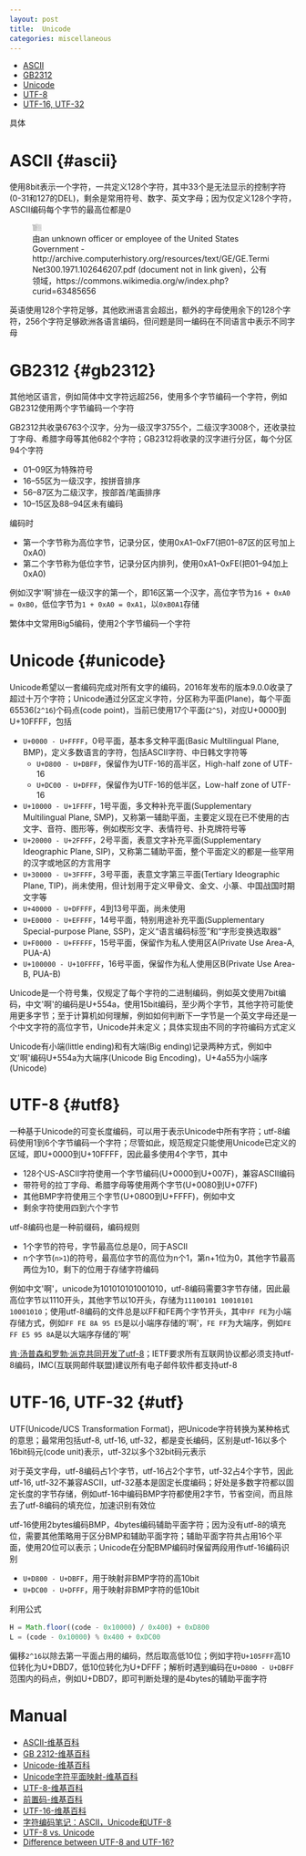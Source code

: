 ```yaml
---
layout: post
title:  Unicode
categories: miscellaneous
---
```


<ul>
  <li><a href="#ascii" data-trigger="menu">ASCII</a></li>
  <li><a href="#gb2312" data-trigger="menu">GB2312</a></li>
  <li><a href="#unicode" data-trigger="menu">Unicode</a></li>
  <li><a href="#utf8" data-trigger="menu">UTF-8</a></li>
  <li><a href="#utf" data-trigger="menu">UTF-16, UTF-32</a></li>
</ul>

具体

# ASCII {#ascii}
使用8bit表示一个字符，一共定义128个字符，其中33个是无法显示的控制字符(0-31和127的DEL)，剩余是常用符号、数字、英文字母；因为仅定义128个字符，ASCII编码每个字节的最高位都是0

<figure>
  <a href="/assets/USASCII_code_chart.png" class="progressive replace" data-trigger="default" data-alt="USASCII code chart" style="width: 640px; height: 461px;">
    <img src="/assets/USASCII_code_chart_preview.jpg" alt="USASCII code chart" class="progressive__img progressive__img--thumbnail">
  </a>
  <figcaption>由an unknown officer or employee of the United States Government - http://archive.computerhistory.org/resources/text/GE/GE.TermiNet300.1971.102646207.pdf (document not in link given)，公有领域，https://commons.wikimedia.org/w/index.php?curid=63485656</figcaption>
</figure>

英语使用128个字符足够，其他欧洲语言会超出，额外的字母使用余下的128个字符，256个字符足够欧洲各语言编码，但问题是同一编码在不同语言中表示不同字母

# GB2312 {#gb2312}
其他地区语言，例如简体中文字符远超256，使用多个字节编码一个字符，例如GB2312使用两个字节编码一个字符

GB2312共收录6763个汉字，分为一级汉字3755个，二级汉字3008个，还收录拉丁字母、希腊字母等其他682个字符；GB2312将收录的汉字进行分区，每个分区94个字符

+ 01–09区为特殊符号
+ 16–55区为一级汉字，按拼音排序
+ 56–87区为二级汉字，按部首/笔画排序
+ 10–15区及88–94区未有编码

编码时

+ 第一个字节称为高位字节，记录分区，使用0xA1–0xF7(把01–87区的区号加上0xA0)
+ 第二个字节称为低位字节，记录分区内排列，使用0xA1–0xFE(把01–94加上0xA0)

例如汉字'啊'排在一级汉字的第一个，即16区第一个汉字，高位字节为`16 + 0xA0 = 0xB0`，低位字节为`1 + 0xA0 = 0xA1`，以`0xB0A1`存储

繁体中文常用Big5编码，使用2个字节编码一个字符

# Unicode {#unicode}
Unicode希望以一套编码完成对所有文字的编码，2016年发布的版本9.0.0收录了超过十万个字符；Unicode通过分区定义字符，分区称为平面(Plane)，每个平面65536(`2^16`)个码点(code point)，当前已使用17个平面(`2^5`)，对应U+0000到U+10FFFF，包括

+ `U+0000 - U+FFFF`，0号平面，基本多文种平面(Basic Multilingual Plane, BMP)，定义多数语言的字符，包括ASCII字符、中日韩文字符等
  + `U+D800 - U+DBFF`，保留作为UTF-16的高半区，High-half zone of UTF-16
  + `U+DC00 - U+DFFF`，保留作为UTF-16的低半区，Low-half zone of UTF-16
+ `U+10000 - U+1FFFF`，1号平面，多文种补充平面(Supplementary Multilingual Plane, SMP)，又称第一辅助平面，主要定义现在已不使用的古文字、音符、图形等，例如楔形文字、表情符号、扑克牌符号等
+ `U+20000 - U+2FFFF`，2号平面，表意文字补充平面(Supplementary Ideographic Plane, SIP)，又称第二辅助平面，整个平面定义的都是一些罕用的汉字或地区的方言用字
+ `U+30000 - U+3FFFF`，3号平面，表意文字第三平面(Tertiary Ideographic Plane, TIP)，尚未使用，但计划用于定义甲骨文、金文、小篆、中国战国时期文字等
+ `U+40000 - U+DFFFF`，4到13号平面，尚未使用
+ `U+E0000 - U+EFFFF`，14号平面，特别用途补充平面(Supplementary Special-purpose Plane, SSP)，定义“语言编码标签”和“字形变换选取器”
+ `U+F0000 - U+FFFFF`，15号平面，保留作为私人使用区A(Private Use Area-A, PUA-A)
+ `U+100000 - U+10FFFF`，16号平面，保留作为私人使用区B(Private Use Area-B, PUA-B)

Unicode是一个符号集，仅规定了每个字符的二进制编码，例如英文使用7bit编码，中文'啊'的编码是U+554a，使用15bit编码，至少两个字节，其他字符可能使用更多字节；至于计算机如何理解，例如如何判断下一字节是一个英文字母还是一个中文字符的高位字节，Unicode并未定义；具体实现由不同的字符编码方式定义

Unicode有小端(little ending)和有大端(Big ending)记录两种方式，例如中文'啊'编码U+554a为大端序(Unicode Big Encoding)，U+4a55为小端序(Unicode)

# UTF-8 {#utf8}
一种基于Unicode的可变长度编码，可以用于表示Unicode中所有字符；utf-8编码使用1到6个字节编码一个字符；尽管如此，规范规定只能使用Unicode已定义的区域，即U+0000到U+10FFFF，因此最多使用4个字节，其中

+ 128个US-ASCII字符使用一个字节编码(U+0000到U+007F)，兼容ASCII编码
+ 带符号的拉丁字母、希腊字母等使用两个字节(U+0080到U+07FF)
+ 其他BMP字符使用三个字节(U+0800到U+FFFF)，例如中文
+ 剩余字符使用四到六个字节

utf-8编码也是一种前缀码，编码规则

+ 1个字节的符号，字节最高位总是0，同于ASCII
+ n个字节(`n>1`)的符号，最高位字节的高位为n个1，第n+1位为0，其他字节最高两位为10，剩下的位用于存储字符编码

例如中文'啊'，unicode为101010101001010，utf-8编码需要3字节存储，因此最高位字节以1110开头，其他字节以10开头，存储为`11100101 10010101 10001010`；使用utf-8编码的文件总是以FF和FE两个字节开头，其中`FF FE`为小端存储方式，例如`FF FE 8A 95 E5`是以小端序存储的'啊'，`FE FF`为大端序，例如`FE FF E5 95 8A`是以大端序存储的'啊'

[肯·汤普森和罗勃·派克共同开发了utf-8][pike]；IETF要求所有互联网协议都必须支持utf-8编码，IMC(互联网邮件联盟)建议所有电子邮件软件都支持utf-8

# UTF-16, UTF-32 {#utf}
UTF(Unicode/UCS Transformation Format)，把Unicode字符转换为某种格式的意思；最常用包括utf-8, utf-16, utf-32，都是变长编码，区别是utf-16以多个16bit码元(code unit)表示，utf-32以多个32bit码元表示

对于英文字母，utf-8编码占1个字节，utf-16占2个字节，utf-32占4个字节，因此utf-16, utf-32不兼容ASCII，utf-32基本是固定长度编码；好处是多数字符都以固定长度的字节存储，例如utf-16中编码BMP字符都使用2字节，节省空间，而且除去了utf-8编码的填充位，加速识别有效位

utf-16使用2bytes编码BMP，4bytes编码辅助平面字符；因为没有utf-8的填充位，需要其他策略用于区分BMP和辅助平面字符；辅助平面字符共占用16个平面，使用20位可以表示；Unicode在分配BMP编码时保留两段用作utf-16编码识别

+ `U+D800 - U+DBFF`，用于映射非BMP字符的高10bit
+ `U+DC00 - U+DFFF`，用于映射非BMP字符的低10bit

利用公式

~~~javascript
H = Math.floor((code - 0x10000) / 0x400) + 0xD800
L = (code - 0x10000) % 0x400 + 0xDC00
~~~
偏移`2^16`以除去第一平面占用的编码，然后取高低10位；例如字符`U+105FFF`高10位转化为U+DBD7，低10位转化为U+DFFF；解析时遇到编码在`U+D800 - U+DBFF`范围内的码点，例如U+DBD7，即可判断处理的是4bytes的辅助平面字符


# Manual
+ [ASCII-维基百科](https://zh.wikipedia.org/wiki/ASCII "ASCII")
+ [GB 2312-维基百科](https://zh.wikipedia.org/wiki/GB_2312 "GB 2312")
+ [Unicode-维基百科](https://zh.wikipedia.org/wiki/Unicode "Unicode")
+ [Unicode字符平面映射-维基百科](https://zh.wikipedia.org/wiki/Unicode%E5%AD%97%E7%AC%A6%E5%B9%B3%E9%9D%A2%E6%98%A0%E5%B0%84 "Unicode字符平面映射")
+ [UTF-8-维基百科](https://zh.wikipedia.org/wiki/UTF-8 "UTF-8")
+ [前置码-维基百科](https://zh.wikipedia.org/wiki/%E5%89%8D%E7%BD%AE%E7%A2%BC "前置码")
+ [UTF-16-维基百科](https://zh.wikipedia.org/wiki/UTF-16 "UTF-16")
+ [字符编码笔记：ASCII，Unicode和UTF-8](http://www.ruanyifeng.com/blog/2007/10/ascii_unicode_and_utf-8.html "字符编码笔记：ASCII，Unicode和UTF-8")
+ [UTF-8 vs. Unicode](http://stackoverflow.com/questions/643694/utf-8-vs-unicode "UTF-8 vs. Unicode")
+ [Difference between UTF-8 and UTF-16?](http://stackoverflow.com/questions/4655250/difference-between-utf-8-and-utf-16 "Difference between UTF-8 and UTF-16?")

[pike]: https://zh.wikipedia.org/wiki/%E7%BE%85%E5%8B%83%C2%B7%E6%B4%BE%E5%85%8B "引用"

